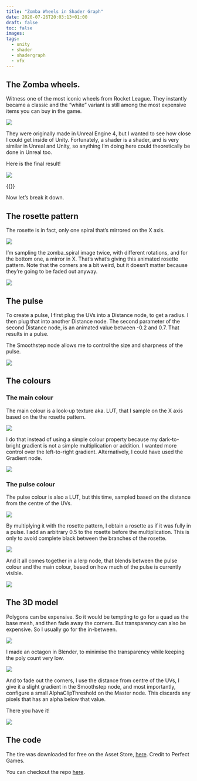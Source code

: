 ```yaml
---
title: "Zomba Wheels in Shader Graph"
date: 2020-07-26T20:03:13+01:00
draft: false
toc: false
images:
tags:
  - unity
  - shader
  - shadergraph
  - vfx
---
```


## The Zomba wheels.

Witness one of the most iconic wheels from Rocket League. They instantly became a classic and the “white” variant is still among the most expensive items you can buy in the game.

![](/img/posts/zomba-wheels-in-shader-graph/zomba-rl.png)

They were originally made in Unreal Engine 4, but I wanted to see how close I could get inside of Unity. Fortunately, a shader is a shader, and is very similar in Unreal and Unity, so anything I’m doing here could theoretically be done in Unreal too.

Here is the final result!

![](/img/posts/zomba-wheels-in-shader-graph/zomba.png)

{{<youtube Bh34s87zh9Q>}}

Now let’s break it down.

## The rosette pattern

The rosette is in fact, only one spiral that’s mirrored on the X axis. 

![](/img/posts/zomba-wheels-in-shader-graph/zomba_spiral.png)

I’m sampling the zomba_spiral image twice, with different rotations, and for the bottom one, a mirror in X. That’s what’s giving this animated rosette pattern. Note that the corners are a bit weird, but it doesn’t matter because they’re going to be faded out anyway.

![](/img/posts/zomba-wheels-in-shader-graph/Unity_2020-07-26_15-26-14.png)

## The pulse

To create a pulse, I first plug the UVs into a Distance node, to get a radius. I then plug that into another Distance node. The second parameter of the second Distance node, is an animated value between -0.2 and 0.7. That results in a pulse.

The Smoothstep node allows me to control the size and sharpness of the pulse.

![](/img/posts/zomba-wheels-in-shader-graph/Unity_2020-07-26_16-10-54.png)

## The colours

### The main colour

The main colour is a look-up texture aka. LUT, that I sample on the X axis based on the the rosette pattern.

![](/img/posts/zomba-wheels-in-shader-graph/zomba_lut_main.png)

I do that instead of using a simple colour property because my dark-to-bright gradient is not a simple multiplication or addition. I wanted more control over the left-to-right gradient. Alternatively, I could have used the Gradient node.

![](/img/posts/zomba-wheels-in-shader-graph/Unity_2020-07-26_15-48-36.png)

### The pulse colour

The pulse colour is also a LUT, but this time, sampled based on the distance from the centre of the UVs.

![](/img/posts/zomba-wheels-in-shader-graph/zomba_lut_pulse.png)

By multiplying it with the rosette pattern, I obtain a rosette as if it was fully in a pulse. I add an arbitrary 0.5 to the rosette before the multiplication. This is only to avoid complete black between the branches of the rosette.

![](/img/posts/zomba-wheels-in-shader-graph/image-asset.png)

And it all comes together in a lerp node, that blends between the pulse colour and the main colour, based on how much of the pulse is currently visible.

![](/img/posts/zomba-wheels-in-shader-graph/pulse-blend.png)

## The 3D model

Polygons can be expensive. So it would be tempting to go for a quad as the base mesh, and then fade away the corners. But transparency can also be expensive. So I usually go for the in-between.

![](/img/posts/zomba-wheels-in-shader-graph/blender_2020-07-26_16-31-28.png)

I made an octagon in Blender, to minimise the transparency while keeping the poly count very low.

![](/img/posts/zomba-wheels-in-shader-graph/Unity_2020-07-26_16-37-27.png)

And to fade out the corners, I use the distance from centre of the UVs, I give it a slight gradient in the Smoothstep node, and most importantly, configure a small AlphaClipThreshold on the Master node. This discards any pixels that has an alpha below that value.

There you have it!

![](/img/posts/zomba-wheels-in-shader-graph/Unity_2020-07-26_18-24-25.png)


## The code
The tire was downloaded for free on the Asset Store, [here](https://assetstore.unity.com/packages/3d/vehicles/wheels-pack-162987). Credit to Perfect Games.

You can checkout the repo [here](https://github.com/MadStark/RocketLeagueWheelsUnity).
